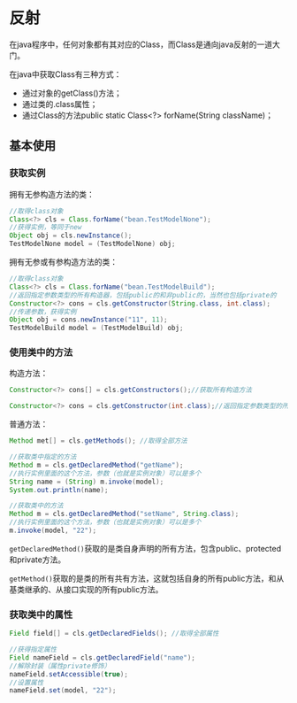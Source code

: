 # 反射

在java程序中，任何对象都有其对应的Class，而Class是通向java反射的一道大门。

在java中获取Class有三种方式：

* 通过对象的getClass\(\)方法；
* 通过类的.class属性；
* 通过Class的方法public static Class&lt;?&gt; forName\(String className\)；

## 基本使用

### 获取实例

拥有无参构造方法的类：

```java
//取得class对象
Class<?> cls = Class.forName("bean.TestModelNone");
//获得实例，等同于new
Object obj = cls.newInstance();
TestModelNone model = (TestModelNone) obj;
```

拥有无参或有参构造方法的类：

```java
//取得class对象
Class<?> cls = Class.forName("bean.TestModelBuild");
//返回指定参数类型的所有构造器，包括public的和非public的，当然也包括private的
Constructor<?> cons = cls.getConstructor(String.class, int.class);
//传递参数，获得实例
Object obj = cons.newInstance("11", 11);
TestModelBuild model = (TestModelBuild) obj;
```

### 使用类中的方法

构造方法：

```java
Constructor<?> cons[] = cls.getConstructors();//获取所有构造方法

Constructor<?> cons = cls.getConstructor(int.class);//返回指定参数类型的所有构造器，包括public的和非public的，也包括private
```

普通方法：

```java
Method met[] = cls.getMethods(); //取得全部方法

//获取类中指定的方法
Method m = cls.getDeclaredMethod("getName");
//执行实例里面的这个方法，参数（也就是实例对象）可以是多个
String name = (String) m.invoke(model);
System.out.println(name);

//获取类中的方法
Method m = cls.getDeclaredMethod("setName", String.class);
//执行实例里面的这个方法，参数（也就是实例对象）可以是多个
m.invoke(model, "22");
```

`getDeclaredMethod()`获取的是类自身声明的所有方法，包含public、protected和private方法。

`getMethod()`获取的是类的所有共有方法，这就包括自身的所有public方法，和从基类继承的、从接口实现的所有public方法。

### 获取类中的属性

```java
Field field[] = cls.getDeclaredFields(); //取得全部属性

//获得指定属性
Field nameField = cls.getDeclaredField("name");
//解除封装（属性private修饰）
nameField.setAccessible(true);
//设置属性
nameField.set(model, "22");
```



